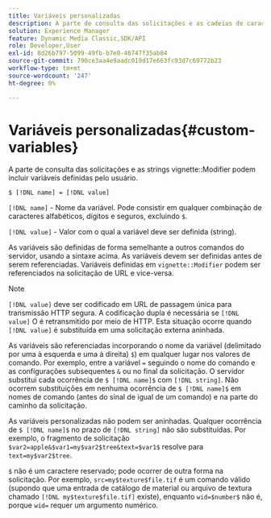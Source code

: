 ```yaml
---
title: Variáveis personalizadas
description: A parte de consulta das solicitações e as cadeias de caracteres do Modificador de vinheta podem incluir variáveis definidas pelo usuário.
solution: Experience Manager
feature: Dynamic Media Classic,SDK/API
role: Developer,User
exl-id: 8d26b797-5099-49fb-b7e0-46747f35ab84
source-git-commit: 790ce3aa4e9aadc019d17e663fc93d7c69772b23
workflow-type: tm+mt
source-wordcount: '247'
ht-degree: 0%

---
```


# Variáveis personalizadas{#custom-variables}

A parte de consulta das solicitações e as strings vignette::Modifier podem incluir variáveis definidas pelo usuário.

`$ [!DNL name] = [!DNL value]`

`[!DNL name]` - Nome da variável. Pode consistir em qualquer combinação de caracteres alfabéticos, dígitos e seguros, excluindo `$`.

`[!DNL value]` - Valor com o qual a variável deve ser definida (string).

As variáveis são definidas de forma semelhante a outros comandos do servidor, usando a sintaxe acima. As variáveis devem ser definidas antes de serem referenciadas. Variáveis definidas em `vignette::Modifier` podem ser referenciados na solicitação de URL e vice-versa.

>[!NOTE]
>
>`[!DNL value]` deve ser codificado em URL de passagem única para transmissão HTTP segura. A codificação dupla é necessária se `[!DNL value]` O é retransmitido por meio de HTTP. Esta situação ocorre quando `[!DNL value]` é substituída em uma solicitação externa aninhada.

As variáveis são referenciadas incorporando o nome da variável (delimitado por uma à esquerda e uma à direita) `$`) em qualquer lugar nos valores de comando. Por exemplo, entre a variável `=`  seguindo o nome do comando e as configurações subsequentes `&` ou no final da solicitação. O servidor substitui cada ocorrência de `$ [!DNL name]$` com `[!DNL string]`. Não ocorrem substituições em nenhuma ocorrência de `$ [!DNL name]$` em nomes de comando (antes do sinal de igual de um comando) e na parte do caminho da solicitação.

As variáveis personalizadas não podem ser aninhadas. Qualquer ocorrência de `$ [!DNL name]$` no prazo de `[!DNL string]` não são substituídas. Por exemplo, o fragmento de solicitação `$var2=apple&$var1=my$var2$tree&text=$var1$` resolve para `text=my$var2$tree`.

`$` não é um caractere reservado; pode ocorrer de outra forma na solicitação. Por exemplo, `src=my$texture$file.tif` é um comando válido (supondo que uma entrada de catálogo de material ou arquivo de textura chamado `[!DNL my$texture$file.tif]` existe), enquanto `wid=$number$` não é, porque `wid=` requer um argumento numérico.
